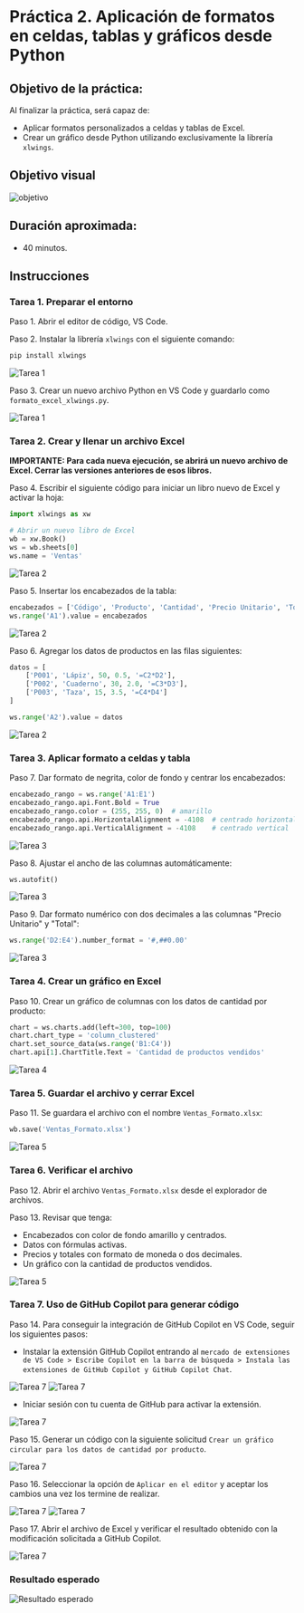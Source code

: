 # Práctica 2. Aplicación de formatos en celdas, tablas y gráficos desde Python

## Objetivo de la práctica:

Al finalizar la práctica, será capaz de:
- Aplicar formatos personalizados a celdas y tablas de Excel.
- Crear un gráfico desde Python utilizando exclusivamente la librería `xlwings`.

## Objetivo visual

![objetivo](../images/cap2_objetivo.png)

## Duración aproximada:
- 40 minutos.

## Instrucciones

### Tarea 1. **Preparar el entorno**

Paso 1. Abrir el editor de código, VS Code.

Paso 2. Instalar la librería `xlwings` con el siguiente comando:

```bash
pip install xlwings
```

![Tarea 1](../images/cap2_1.png)

Paso 3. Crear un nuevo archivo Python en VS Code y guardarlo como `formato_excel_xlwings.py`.

![Tarea 1](../images/cap2_2.png)

### Tarea 2. **Crear y llenar un archivo Excel**

**IMPORTANTE: Para cada nueva ejecución, se abrirá un nuevo archivo de Excel. Cerrar las versiones anteriores de esos libros.**

Paso 4. Escribir el siguiente código para iniciar un libro nuevo de Excel y activar la hoja:

```python
import xlwings as xw

# Abrir un nuevo libro de Excel
wb = xw.Book()
ws = wb.sheets[0]
ws.name = 'Ventas'
```

![Tarea 2](../images/cap2_3.png)

Paso 5. Insertar los encabezados de la tabla:

```python
encabezados = ['Código', 'Producto', 'Cantidad', 'Precio Unitario', 'Total']
ws.range('A1').value = encabezados
```

![Tarea 2](../images/cap2_4.png)

Paso 6. Agregar los datos de productos en las filas siguientes:

```python
datos = [
    ['P001', 'Lápiz', 50, 0.5, '=C2*D2'],
    ['P002', 'Cuaderno', 30, 2.0, '=C3*D3'],
    ['P003', 'Taza', 15, 3.5, '=C4*D4']
]

ws.range('A2').value = datos
```

![Tarea 2](../images/cap2_5.png)

### Tarea 3. **Aplicar formato a celdas y tabla**

Paso 7. Dar formato de negrita, color de fondo y centrar los encabezados:

```python
encabezado_rango = ws.range('A1:E1')
encabezado_rango.api.Font.Bold = True
encabezado_rango.color = (255, 255, 0)  # amarillo
encabezado_rango.api.HorizontalAlignment = -4108  # centrado horizontal
encabezado_rango.api.VerticalAlignment = -4108    # centrado vertical
```

![Tarea 3](../images/cap2_6.png)

Paso 8. Ajustar el ancho de las columnas automáticamente:

```python
ws.autofit()
```

![Tarea 3](../images/cap2_7.png)

Paso 9. Dar formato numérico con dos decimales a las columnas "Precio Unitario" y "Total":

```python
ws.range('D2:E4').number_format = '#,##0.00'
```

![Tarea 3](../images/cap2_8.png)

### Tarea 4. **Crear un gráfico en Excel**

Paso 10. Crear un gráfico de columnas con los datos de cantidad por producto:

```python
chart = ws.charts.add(left=300, top=100)
chart.chart_type = 'column_clustered'
chart.set_source_data(ws.range('B1:C4'))
chart.api[1].ChartTitle.Text = 'Cantidad de productos vendidos'
```

![Tarea 4](../images/cap2_9.png)

### Tarea 5. **Guardar el archivo y cerrar Excel**

Paso 11. Se guardara el archivo con el nombre `Ventas_Formato.xlsx`:

```python
wb.save('Ventas_Formato.xlsx')
```

![Tarea 5](../images/cap2_10.png)

### Tarea 6. **Verificar el archivo**

Paso 12. Abrir el archivo `Ventas_Formato.xlsx` desde el explorador de archivos.

Paso 13. Revisar que tenga:
- Encabezados con color de fondo amarillo y centrados.
- Datos con fórmulas activas.
- Precios y totales con formato de moneda o dos decimales.
- Un gráfico con la cantidad de productos vendidos.

![Tarea 5](../images/cap2_11.png)

### Tarea 7. Uso de GitHub Copilot para generar código

Paso 14. Para conseguir la integración de GitHub Copilot en VS Code, seguir los siguientes pasos:

- Instalar la extensión GitHub Copilot entrando al `mercado de extensiones de VS Code > Escribe Copilot en la barra de búsqueda > Instala las extensiones de GitHub Copilot y GitHub Copilot Chat`.

![Tarea 7](../images/cap2_12.png)
![Tarea 7](../images/cap2_13.png)

- Iniciar sesión con tu cuenta de GitHub para activar la extensión.

![Tarea 7](../images/cap2_14.png)

Paso 15. Generar un código con la siguiente solicitud `Crear un gráfico circular para los datos de cantidad por producto`.

![Tarea 7](../images/cap2_15.png)

Paso 16. Seleccionar la opción de `Aplicar en el editor` y aceptar los cambios una vez los termine de realizar.

![Tarea 7](../images/cap2_16.png)
![Tarea 7](../images/cap2_17.png)

Paso 17. Abrir el archivo de Excel y verificar el resultado obtenido con la modificación solicitada a GitHub Copilot.

![Tarea 7](../images/cap2_18.png)

### Resultado esperado

![Resultado esperado](../images/cap2_19.png)
